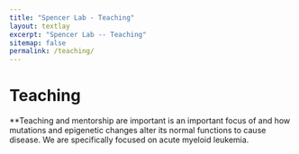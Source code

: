 ```yaml
---
title: "Spencer Lab - Teaching"
layout: textlay
excerpt: "Spencer Lab -- Teaching"
sitemap: false
permalink: /teaching/
---
```


# Teaching

**Teaching and mentorship are important is an important focus of and how mutations and epigenetic changes alter its normal
functions to cause disease. We are specifically focused on acute
myeloid leukemia.
